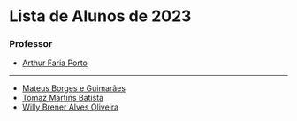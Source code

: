# Lista de Alunos de 2023

### Professor
- [Arthur Faria Porto](https://github.com/arthurfporto)
___
[comment]: <> (Coloque abaixo o seu nome completo, em ordem alfabética, e o link para o seu github, com base no exemplo do que fiz no nome do professor)
- [Mateus Borges e Guimarães](https://github.com/MateusBorgesGuimaraes)
- [Tomaz Martins Batista](https://github.com/Tomaz5556)
- [Willy Brener Alves Oliveira](https://github.com/willy0016)
